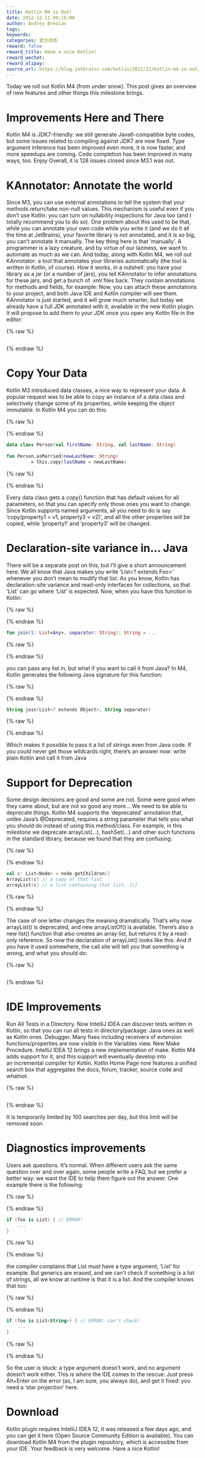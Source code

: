 ```yaml
---
title: Kotlin M4 is Out!
date: 2012-12-11 09:15:00
author: Andrey Breslav
tags:
keywords:
categories: 官方动态
reward: false
reward_title: Have a nice Kotlin!
reward_wechat:
reward_alipay:
source_url: https://blog.jetbrains.com/kotlin/2012/12/kotlin-m4-is-out/
---
```


Today we roll out Kotlin M4 (from under snow). This post gives an overview of new features and other things this milestone brings.
# Improvements Here and There

Kotlin M4 is JDK7-friendly: we still generate Java6-compatible byte codes, but some issues related to compiling against JDK7 are now fixed.
Type argument inference has been improved even more, it is now faster, and more speedups are coming.
Code completion has been improved in many ways, too. Enjoy
Overall, it is 128 issues closed since M3.1 was out.
# KAnnotator: Annotate the world

Since M3, you can use external annotations to tell the system that your methods return/take non-null values. This mechanism is useful even if you don’t use Kotlin: you can turn on nullability inspections for Java too (and I totally recommend you to do so).
One problem about this used to be that, while you can annotate your own code while you write it (and we do it all the time at JetBrains), your favorite library is not annotated, and it is so big, you can’t annotate it manually.
The key thing here is that ‘manually’. A programmer is a lazy creature, and by virtue of our laziness, we want to automate as much as we can. And today, along with Kotlin M4, we roll out KAnnotator: a tool that annotates your libraries automatically (the tool is written in Kotlin, of course).
How it works, in a nutshell: you have your library as a jar (or a number of jars), you tell KAnnotator to infer annotations for these jars, and get a bunch of .xml files back. They contain annotations for methods and fields, for example:
Now, you can attach these annotations to your project, and both Java IDE and Kotlin compiler will see them.
KAnnotator is just started, and it will grow much smarter, but today we already have a full JDK annotated with it, available in the new Kotlin plugin. It will propose to add them to your JDK once you open any Kotlin file in the editor:

{% raw %}
<p><a href="https://i0.wp.com/blog.jetbrains.com/kotlin/files/2012/12/JDK-annotations-1.png"><img alt="" class="aligncenter size-full wp-image-742" data-recalc-dims="1" sizes="(max-width: 610px) 100vw, 610px" src="https://i0.wp.com/blog.jetbrains.com/kotlin/files/2012/12/JDK-annotations-1.png?resize=610%2C53&amp;ssl=1" srcset="https://i0.wp.com/blog.jetbrains.com/kotlin/files/2012/12/JDK-annotations-1.png?resize=300%2C26&amp;ssl=1 300w, https://i0.wp.com/blog.jetbrains.com/kotlin/files/2012/12/JDK-annotations-1.png?w=610&amp;ssl=1 610w"/></a></p>
{% endraw %}

# Copy Your Data

Kotlin M3 introduced data classes, a nice way to represent your data. A popular request was to be able to copy an instance of a data class and selectively change some of its properties, while keeping the object immutable.
In Kotlin M4 you can do this:

{% raw %}
<p></p>
{% endraw %}

```kotlin
data class Person(val firstName: String, val lastName: String)
 
fun Person.asMarried(newLastName: String)
         = this.copy(lastName = newLastName)
```

{% raw %}
<p></p>
{% endraw %}

Every data class gets a copy() function that has default values for all parameters, so that you can specify only those ones you want to change. Since Kotlin supports named arguments, all you need to do is say ‘copy(property1 = v1, property3 = v2)’, and all the other properties will be copied, while ‘property1’ and ‘property3’ will be changed.
# Declaration-site variance in… Java

There will be a separate post on this, but I’ll give a short announcement here. We all know that Java makes you write ‘List<? extends Foo>’ whenever you don’t mean to modify that list. As you know, Kotlin has declaration-site variance and read-only interfaces for collections, so that ‘List<String>’ can go where ‘List<Object>’ is expected. Now, when you have this function in Kotlin:

{% raw %}
<p></p>
{% endraw %}

```kotlin
fun join(l: List<Any>, separator: String): String = ...
```

{% raw %}
<p></p>
{% endraw %}

you can pass any list in, but what if you want to call it from Java?
In M4, Kotlin generates the following Java signature for this function:

{% raw %}
<p></p>
{% endraw %}

```kotlin
String join(List<? extends Object>, String separator)
```

{% raw %}
<p></p>
{% endraw %}

Which makes it possible to pass it a list of strings even from Java code.
If you could never get those wildcards right, there’s an answer now: write plain Kotlin and call it from Java
# Support for Deprecation

Some design decisions are good and some are not. Some were good when they came about, but are not so good any more… We need to be able to deprecate things. Kotlin M4 supports the ‘deprecated’ annotation that, unlike Java’s @Deprecated, requires a string parameter that tells you what you should do instead of using this method/class.
For example, in this milestone we deprecate arrayList(…), hashSet(…) and other such functions in the standard library, because we found that they are confusing:

{% raw %}
<p></p>
{% endraw %}

```kotlin
val c: List<Node> = node.getChildren()
ArrayList(c) // a copy of that list
arrayList(c) // a list containing that list, [c]
```

{% raw %}
<p></p>
{% endraw %}

The case of one letter changes the meaning dramatically. That’s why now arrayList() is deprecated, and new arrayListOf() is available. There’s also a new list() function that also creates an array list, but returns it by a read-only reference. So now the declaration of arrayList() looks like this:
And if you have it used somewhere, the call site will tell you that something is wrong, and what you should do:

{% raw %}
<p><a href="https://i0.wp.com/blog.jetbrains.com/kotlin/files/2012/12/deprecated.png"><img alt="" class="aligncenter size-full wp-image-745" data-recalc-dims="1" sizes="(max-width: 617px) 100vw, 617px" src="https://i0.wp.com/blog.jetbrains.com/kotlin/files/2012/12/deprecated.png?resize=617%2C79&amp;ssl=1" srcset="https://i0.wp.com/blog.jetbrains.com/kotlin/files/2012/12/deprecated.png?resize=300%2C38&amp;ssl=1 300w, https://i0.wp.com/blog.jetbrains.com/kotlin/files/2012/12/deprecated.png?w=617&amp;ssl=1 617w"/></a></p>
{% endraw %}

# IDE Improvements

Run All Tests in a Directory. Now IntelliJ IDEA can discover tests written in Kotlin, so that you can run all tests in directory/package: Java ones as well as Kotlin ones.
Debugger. Many fixes including receivers of extension functions/properties are now visible in the Variables view.
New Make Procedure. IntelliJ IDEA 12 brings a new implementation of make. Kotlin M4 adds support for it, and this support will eventually develop into an incremental compiler for Kotlin.
Kotlin Home Page now features a unified search box that aggregates the docs, forum, tracker, source code and whatnot.

{% raw %}
<p><a href="https://i0.wp.com/blog.jetbrains.com/kotlin/files/2012/12/Search.png"><img alt="" class="aligncenter size-full wp-image-747" data-recalc-dims="1" sizes="(max-width: 690px) 100vw, 690px" src="https://i0.wp.com/blog.jetbrains.com/kotlin/files/2012/12/Search.png?resize=640%2C318&amp;ssl=1" srcset="https://i0.wp.com/blog.jetbrains.com/kotlin/files/2012/12/Search.png?resize=300%2C149&amp;ssl=1 300w, https://i0.wp.com/blog.jetbrains.com/kotlin/files/2012/12/Search.png?w=690&amp;ssl=1 690w"/></a></p>
{% endraw %}

It is temporarily limited by 100 searches per day, but this limit will be removed soon.
# Diagnostics improvements

Users ask questions. It’s normal. When different users ask the same question over and over again, some people write a FAQ, but we prefer a better way: we want the IDE to help them figure out the answer. One example there is the following:

{% raw %}
<p></p>
{% endraw %}

```kotlin
if (foo is List) { // ERROR!
    ...
}
```

{% raw %}
<p></p>
{% endraw %}

the compiler complains that List must have a type argument, ‘List<String>’ for example. But generics are erased, and we can’t check if something is a list of strings, all we know at runtime is that it is a list. And the compiler knows that too:

{% raw %}
<p></p>
{% endraw %}

```kotlin
if (foo is List<String>) { // ERROR: can't check!
    ...
}
```

{% raw %}
<p></p>
{% endraw %}

So the user is stuck: a type argument doesn’t work, and no argument doesn’t work either. This is where the IDE comes to the rescue:
Just press Alt+Enter on the error (as, I am sure, you always do), and get it fixed: you need a ‘star projection’ here.
# Download

Kotlin plugin requires IntelliJ IDEA 12, it was released a few days ago, and you can get it here (Open Source Community Edition is available). You can download Kotlin M4 from the plugin repository, which is accessible from your IDE.
Your feedback is very welcome. Have a nice Kotlin!
